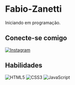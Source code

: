 # Fabio-Zanetti

Iniciando em programação.

## Conecte-se comigo
 [![Instagram](https://img.shields.io/badge/Instagram-000?style=for-the-badge&logo=instagram)](https://www.instagram.com/bitosep/)

## Habilidades
![HTML5](https://img.shields.io/badge/HTML5-000?style=for-the-badge&logo=html5) ![CSS3](https://img.shields.io/badge/CSS3-000?style=for-the-badge&logo=css3&logoColor=264CE4) ![JavaScript](https://img.shields.io/badge/JavaScript-000?style=for-the-badge&logo=javascript)  

